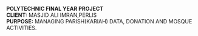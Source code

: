 <b>POLYTECHNIC FINAL YEAR PROJECT</b><br><b>CLIENT:</b> MASJID ALI IMRAN,PERLIS<br><b>PURPOSE:</b> MANAGING PARISH(KARIAH) DATA, DONATION AND MOSQUE ACTIVITIES.
